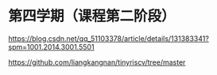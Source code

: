 # 第四学期（课程第二阶段）

https://blog.csdn.net/qq_51103378/article/details/131383341?spm=1001.2014.3001.5501

https://github.com/liangkangnan/tinyriscv/tree/master   
